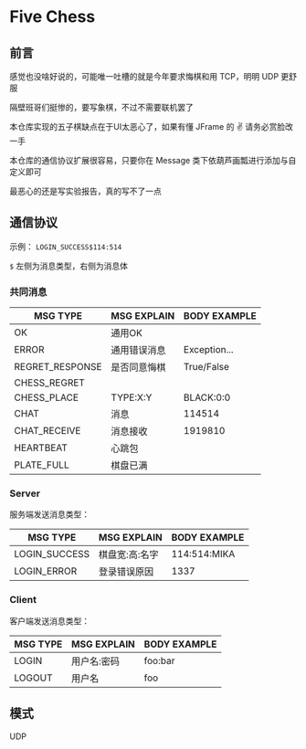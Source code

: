 # Five Chess

## 前言

感觉也没啥好说的，可能唯一吐槽的就是今年要求悔棋和用 TCP，明明 UDP 更舒服

隔壁班哥们挺惨的，要写象棋，不过不需要联机罢了

本仓库实现的五子棋缺点在于UI太恶心了，如果有懂 JFrame 的 ✌ 请务必赏脸改一手

本仓库的通信协议扩展很容易，只要你在 Message 类下依葫芦画瓢进行添加与自定义即可

最恶心的还是写实验报告，真的写不了一点

## 通信协议

示例： `LOGIN_SUCCESS$114:514`

`$` 左侧为消息类型，右侧为消息体

### 共同消息

| MSG TYPE        | MSG EXPLAIN | BODY EXAMPLE |
|-----------------|-------------|--------------|
| OK              | 通用OK        |              |
| ERROR           | 通用错误消息      | Exception... |
| REGRET_RESPONSE | 是否同意悔棋      | True/False   |
| CHESS_REGRET    |             |              |
| CHESS_PLACE     | TYPE:X:Y    | BLACK:0:0    |
| CHAT            | 消息          | 114514       |
| CHAT_RECEIVE    | 消息接收        | 1919810      |
| HEARTBEAT       | 心跳包         |              |
| PLATE_FULL      | 棋盘已满        |              |

### Server

服务端发送消息类型：

| MSG TYPE        | MSG EXPLAIN | BODY EXAMPLE |
|-----------------|-------------|--------------|
| LOGIN_SUCCESS   | 棋盘宽:高:名字    | 114:514:MIKA |
| LOGIN_ERROR     | 登录错误原因      | 1337         |


### Client

客户端发送消息类型：

| MSG TYPE        | MSG EXPLAIN | BODY EXAMPLE |
|-----------------|-------------|--------------|
| LOGIN           | 用户名:密码      | foo:bar      |
| LOGOUT          | 用户名         | foo          |


## 模式

UDP